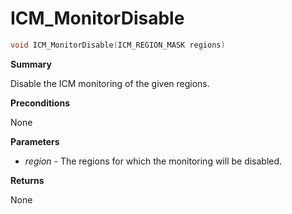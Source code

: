 # ICM_MonitorDisable

```c
void ICM_MonitorDisable(ICM_REGION_MASK regions)
```

**Summary**

Disable the ICM monitoring of the given regions.

**Preconditions**

None

**Parameters**

* *region* - The regions for which the monitoring will be disabled.

**Returns**

None
